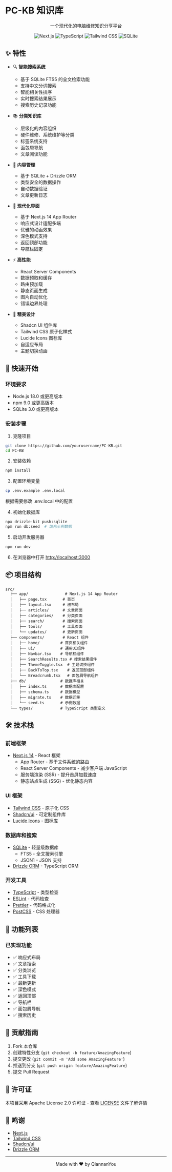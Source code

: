 # PC-KB 知识库

<div align="center">

一个现代化的电脑维修知识分享平台

![Next.js](https://img.shields.io/badge/Next.js-14-black)
![TypeScript](https://img.shields.io/badge/TypeScript-5.0-blue)
![Tailwind CSS](https://img.shields.io/badge/Tailwind-3.0-38B2AC)
![SQLite](https://img.shields.io/badge/SQLite-3-003B57)

</div>

## ✨ 特性

- 🔍 **智能搜索系统**
  - 基于 SQLite FTS5 的全文检索功能
  - 支持中文分词搜索
  - 智能相关性排序
  - 实时搜索结果展示
  - 搜索历史记录功能

- 📚 **分类知识库**
  - 层级化的内容组织
  - 硬件维修、系统维护等分类
  - 标签系统支持
  - 面包屑导航
  - 文章阅读功能

- 🎯 **内容管理**
  - 基于 SQLite + Drizzle ORM
  - 类型安全的数据操作
  - 自动数据验证
  - 文章更新日志

- 📱 **现代化界面**
  - 基于 Next.js 14 App Router
  - 响应式设计适配多端
  - 优雅的动画效果
  - 深色模式支持
  - 返回顶部功能
  - 导航栏固定

- ⚡️ **高性能**
  - React Server Components
  - 数据预取和缓存
  - 路由预加载
  - 静态页面生成
  - 图片自动优化
  - 错误边界处理

- 🎨 **精美设计**
  - Shadcn UI 组件库
  - Tailwind CSS 原子化样式
  - Lucide Icons 图标库
  - 自适应布局
  - 主题切换动画

## 🚀 快速开始

### 环境要求

- Node.js 18.0 或更高版本
- npm 9.0 或更高版本
- SQLite 3.0 或更高版本

### 安装步骤

1. 克隆项目
```bash
git clone https://github.com/yourusername/PC-KB.git
cd PC-KB
```

2. 安装依赖
```bash
npm install
```

3. 配置环境变量
```bash
cp .env.example .env.local
```
根据需要修改 .env.local 中的配置

4. 初始化数据库
```bash
npx drizzle-kit push:sqlite
npm run db:seed  # 填充示例数据
```

5. 启动开发服务器
```bash
npm run dev
```

6. 在浏览器中打开 [http://localhost:3000](http://localhost:3000)

## 📦 项目结构

```
src/
  ├── app/                # Next.js 14 App Router
  │   ├── page.tsx       # 首页
  │   ├── layout.tsx     # 根布局
  │   ├── articles/      # 文章页面
  │   ├── categories/    # 分类页面
  │   ├── search/        # 搜索页面
  │   ├── tools/         # 工具页面
  │   └── updates/       # 更新页面
  ├── components/        # React 组件
  │   ├── home/         # 首页相关组件
  │   ├── ui/           # 通用UI组件
  │   ├── Navbar.tsx    # 导航栏组件
  │   ├── SearchResults.tsx # 搜索结果组件
  │   ├── ThemeToggle.tsx  # 主题切换组件
  │   ├── BackToTop.tsx    # 返回顶部组件
  │   └── Breadcrumb.tsx   # 面包屑导航组件
  ├── db/               # 数据库相关
  │   ├── index.ts      # 数据库配置
  │   ├── schema.ts     # 数据模型
  │   ├── migrate.ts    # 数据迁移
  │   └── seed.ts       # 示例数据
  └── types/            # TypeScript 类型定义
```

## 🛠️ 技术栈

### 前端框架
- [Next.js 14](https://nextjs.org/) - React 框架
  - App Router - 基于文件系统的路由
  - React Server Components - 减少客户端 JavaScript
  - 服务端渲染 (SSR) - 提升首屏加载速度
  - 静态站点生成 (SSG) - 优化静态内容

### UI 框架
- [Tailwind CSS](https://tailwindcss.com/) - 原子化 CSS
- [Shadcn/ui](https://ui.shadcn.com/) - 可定制组件库
- [Lucide Icons](https://lucide.dev/) - 图标库

### 数据库和搜索
- [SQLite](https://www.sqlite.org/) - 轻量级数据库
  - FTS5 - 全文搜索引擎
  - JSON1 - JSON 支持
- [Drizzle ORM](https://orm.drizzle.team/) - TypeScript ORM

### 开发工具
- [TypeScript](https://www.typescriptlang.org/) - 类型检查
- [ESLint](https://eslint.org/) - 代码检查
- [Prettier](https://prettier.io/) - 代码格式化
- [PostCSS](https://postcss.org/) - CSS 处理器

## 📝 功能列表

### 已实现功能
- ✅ 响应式布局
- ✅ 文章搜索
- ✅ 分类浏览
- ✅ 工具下载
- ✅ 最新更新
- ✅ 深色模式
- ✅ 返回顶部
- ✅ 导航栏
- ✅ 面包屑导航
- ✅ 搜索历史

## 🤝 贡献指南

1. Fork 本仓库
2. 创建特性分支 (`git checkout -b feature/AmazingFeature`)
3. 提交更改 (`git commit -m 'Add some AmazingFeature'`)
4. 推送到分支 (`git push origin feature/AmazingFeature`)
5. 提交 Pull Request

## 📄 许可证

本项目采用 Apache License 2.0 许可证 - 查看 [LICENSE](LICENSE) 文件了解详情

## 🙏 鸣谢

- [Next.js](https://nextjs.org/)
- [Tailwind CSS](https://tailwindcss.com/)
- [Shadcn/ui](https://ui.shadcn.com/)
- [Drizzle ORM](https://orm.drizzle.team/)

---

<div align="center">
Made with ❤️ by QiannanYou
</div>

